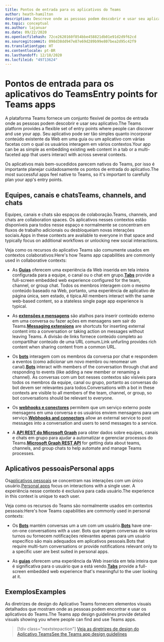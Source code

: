 ```yaml
---
title: Pontos de entrada para os aplicativos do Teams
author: heath-hamilton
description: Descreve onde as pessoas podem descobrir e usar seu aplicativo no Teams.
ms.topic: conceptual
ms.author: lajanuar
ms.date: 09/22/2020
ms.openlocfilehash: 72ce2620160f854bbe458821db01e91d2d9f62cd
ms.sourcegitcommit: 098d38dd947e87e69d289b99e807bea2d95c42f9
ms.translationtype: HT
ms.contentlocale: pt-BR
ms.lasthandoff: 12/18/2020
ms.locfileid: "49713624"
---
```

# <a name="entry-points-for-teams-apps"></a><span data-ttu-id="b2375-103">Pontos de entrada para os aplicativos do Teams</span><span class="sxs-lookup"><span data-stu-id="b2375-103">Entry points for Teams apps</span></span>

<span data-ttu-id="b2375-104">A plataforma Teams fornece um conjunto flexível de pontos de entrada onde as pessoas podem descobrir e usar seu aplicativo.</span><span class="sxs-lookup"><span data-stu-id="b2375-104">The Teams platform provides a flexible set of entry points where people can discover and use your app.</span></span> <span data-ttu-id="b2375-105">Seu aplicativo pode ser tão simples quanto incorporar conteúdo existente da Web em uma guia ou um aplicativo com várias facetas com o qual os usuários interagem em vários contextos.</span><span class="sxs-lookup"><span data-stu-id="b2375-105">Your app can be as simple as embedding existing web content in a tab or a multi-faceted app that users interact with across several contexts.</span></span>

<span data-ttu-id="b2375-106">Os aplicativos mais bem-sucedidos parecem nativos do Teams, por isso é importante planejar cuidadosamente os pontos de entrada do aplicativo.</span><span class="sxs-lookup"><span data-stu-id="b2375-106">The most successful apps feel native to Teams, so it's important to carefully plan your app's entry points.</span></span>

## <a name="teams-channels-and-chats"></a><span data-ttu-id="b2375-107">Equipes, canais e chats</span><span class="sxs-lookup"><span data-stu-id="b2375-107">Teams, channels, and chats</span></span>

<span data-ttu-id="b2375-108">Equipes, canais e chats são espaços de colaboração.</span><span class="sxs-lookup"><span data-stu-id="b2375-108">Teams, channels, and chats are collaboration spaces.</span></span> <span data-ttu-id="b2375-109">Os aplicativos nesses contextos estão disponíveis para todos nesse espaço e normalmente se concentram em fluxos de trabalho adicionais ou desbloqueiam novas interações sociais.</span><span class="sxs-lookup"><span data-stu-id="b2375-109">Apps in these contexts are available to everyone in that space and typically focus on additional workflows or unlocking new social interactions.</span></span>

<span data-ttu-id="b2375-110">Veja como os recursos do aplicativo Teams são comumente usados em contextos colaborativos:</span><span class="sxs-lookup"><span data-stu-id="b2375-110">Here's how Teams app capabilities are commonly used in collaborative contexts:</span></span>

* <span data-ttu-id="b2375-111">As [**Guias**](~/tabs/what-are-tabs.md) oferecem uma experiência da Web inserida em tela inteira configurada para a equipe, o canal ou o chat em grupo.</span><span class="sxs-lookup"><span data-stu-id="b2375-111">[**Tabs**](~/tabs/what-are-tabs.md) provide a full-screen embedded web experience configured for the team, channel, or group chat.</span></span> <span data-ttu-id="b2375-112">Todos os membros interagem com o mesmo conteúdo baseado na Web, portanto, uma experiência de aplicativo de página única, sem estado, é típica.</span><span class="sxs-lookup"><span data-stu-id="b2375-112">All members interact with the same web-based content, so a stateless single page app experience is typical.</span></span>

* <span data-ttu-id="b2375-113">As [**extensões e mensagens**](~/messaging-extensions/what-are-messaging-extensions.md) são atalhos para inserir conteúdo externo em uma conversa ou fazer ações em mensagens sem sair do Teams.</span><span class="sxs-lookup"><span data-stu-id="b2375-113">[**Messaging extensions**](~/messaging-extensions/what-are-messaging-extensions.md) are shortcuts for inserting external content into a conversation or taking action on messages without leaving Teams.</span></span> <span data-ttu-id="b2375-114">A divisão de links fornece conteúdo completo ao compartilhar conteúdo de uma URL comum.</span><span class="sxs-lookup"><span data-stu-id="b2375-114">Link unfurling provides rich content when sharing content from a common URL.</span></span>

* <span data-ttu-id="b2375-115">Os [**bots**](~/bots/what-are-bots.md) interagem com os membros da conversa por chat e respondem a eventos (como adicionar um novo membro ou renomear um canal).</span><span class="sxs-lookup"><span data-stu-id="b2375-115">[**Bots**](~/bots/what-are-bots.md) interact with members of the conversation through chat and responding to events (like adding a new member or renaming a channel).</span></span> <span data-ttu-id="b2375-116">As conversas com um bot nesses contextos são visíveis para todos os membros da equipe, canal ou grupo, portanto as conversas do bot devem ser relevantes para todos.</span><span class="sxs-lookup"><span data-stu-id="b2375-116">Conversations with a bot in these contexts are visible to all members of the team, channel, or group, so bot conversations should be relevant to everyone.</span></span>

* <span data-ttu-id="b2375-117">Os [**webhooks e conectores**](~/webhooks-and-connectors/what-are-webhooks-and-connectors.md) permitem que um serviço externo poste mensagens em uma conversa e os usuários enviem mensagens para um serviço.</span><span class="sxs-lookup"><span data-stu-id="b2375-117">[**Webhooks and connectors**](~/webhooks-and-connectors/what-are-webhooks-and-connectors.md) allow an external service to post messages into a conversation and users to send messages to a service.</span></span>

* <span data-ttu-id="b2375-118">A [**API REST do Microsoft Graph**](https://docs.microsoft.com/graph/teams-concept-overview) para obter dados sobre equipes, canais e chats em grupo para ajudar a automatizar e gerenciar processos do Teams.</span><span class="sxs-lookup"><span data-stu-id="b2375-118">[**Microsoft Graph REST API**](https://docs.microsoft.com/graph/teams-concept-overview) for getting data about teams, channels, and group chats to help automate and manage Teams processes.</span></span>

## <a name="personal-apps"></a><span data-ttu-id="b2375-119">Aplicativos pessoais</span><span class="sxs-lookup"><span data-stu-id="b2375-119">Personal apps</span></span>

<span data-ttu-id="b2375-120">Os[aplicativos pessoais](~/concepts/design/personal-apps.md) se concentram nas interações com um único usuário.</span><span class="sxs-lookup"><span data-stu-id="b2375-120">[Personal apps](~/concepts/design/personal-apps.md) focus on interactions with a single user.</span></span> <span data-ttu-id="b2375-121">A experiência nesse contexto é exclusiva para cada usuário.</span><span class="sxs-lookup"><span data-stu-id="b2375-121">The experience in this context is unique to each user.</span></span>

<span data-ttu-id="b2375-122">Veja como os recursos do Teams são normalmente usados em contextos pessoais:</span><span class="sxs-lookup"><span data-stu-id="b2375-122">Here's how Teams capabilities are commonly used in personal contexts:</span></span>

* <span data-ttu-id="b2375-123">Os [**Bots**](~/bots/what-are-bots.md) mantém conversas um a um com um usuário.</span><span class="sxs-lookup"><span data-stu-id="b2375-123">[**Bots**](~/bots/what-are-bots.md) have one-on-one conversations with a user.</span></span> <span data-ttu-id="b2375-124">Bots que exigem conversas de vários turnos ou fornecem notificações relevantes apenas para um usuário específico são mais adequados em aplicativos pessoais.</span><span class="sxs-lookup"><span data-stu-id="b2375-124">Bots that require multi-turn conversations or provide notifications relevant only to a specific user are best suited in personal apps.</span></span>

* <span data-ttu-id="b2375-125">As [**guias**](~/tabs/what-are-tabs.md) oferecem uma experiência da Web inserida em tela inteira que é significativa para o usuário que a está vendo.</span><span class="sxs-lookup"><span data-stu-id="b2375-125">[**Tabs**](~/tabs/what-are-tabs.md) provide a full-screen embedded web experience that's meaningful to the user looking at it.</span></span>

## <a name="examples"></a><span data-ttu-id="b2375-126">Exemplos</span><span class="sxs-lookup"><span data-stu-id="b2375-126">Examples</span></span>

<span data-ttu-id="b2375-127">As diretrizes de design do Aplicativo Teams fornecem elementos visuais detalhados que mostram onde as pessoas podem encontrar e usar os aplicativos do Teams.</span><span class="sxs-lookup"><span data-stu-id="b2375-127">The Teams app design guidelines provide detailed visuals showing you where people can find and use Teams apps.</span></span>

> [!div class="nextstepaction"]
> [<span data-ttu-id="b2375-128">Veja as diretrizes de design do Aplicativo Teams</span><span class="sxs-lookup"><span data-stu-id="b2375-128">See the Teams app design guidelines</span></span>](../concepts/design/design-teams-app-overview.md)

